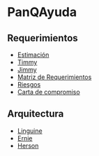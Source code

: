 # PanQAyuda

## Requerimientos
* [Estimación](https://github.com/CaveLabs-1/PanQAyuda/blob/master/Requerimientos/Function%20Points%20Estimation%20-%20Hoja%201.pdf)
* [Timmy](https://github.com/CaveLabs-1/PanQAyuda/blob/master/Requerimientos/Project%20Proposal%20(Timmy).pdf)
* [Jimmy](https://github.com/CaveLabs-1/PanQAyuda/blob/master/Requerimientos/JIMMY%20PANQEAYUDA.pdf)
* [Matriz de Requerimientos](https://github.com/CaveLabs-1/PanQAyuda/blob/master/Requerimientos/Matriz%20de%20Requerimientos%20-%20Sheet1%20(1).pdf)
* [Riesgos](https://github.com/CaveLabs-1/PanQAyuda/blob/master/Requerimientos/Identificaci%C3%B3n%20de%20riesgos.pdf)
* [Carta de compromiso](https://github.com/CaveLabs-1/PanQAyuda/blob/master/Requerimientos/Carta%20de%20compromiso.pdf)

## Arquitectura
* [Linguine](https://github.com/CaveLabs-1/PanQAyuda/blob/master/Arquitectura/Formato%20Linguine%20Le%20Pane%20Q'%20Ayud%C3%A9.pdf)
* [Ernie](https://github.com/CaveLabs-1/PanQAyuda/blob/master/Arquitectura/Ernie.pdf)
* [Herson](https://github.com/CaveLabs-1/PanQAyuda/blob/master/Arquitectura/Herson.pdf)
